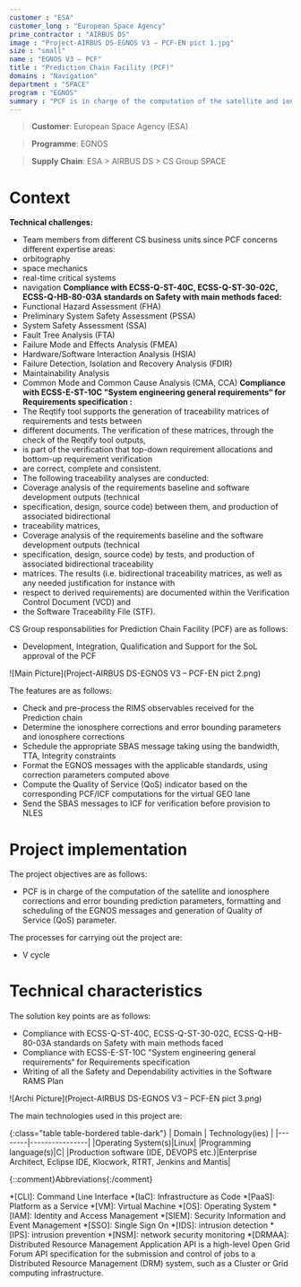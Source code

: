 ```yaml
---
customer : "ESA"
customer_long : "European Space Agency"
prime_contractor : "AIRBUS DS"
image : "Project-AIRBUS DS-EGNOS V3 – PCF-EN pict 1.jpg"
size : "small"
name : "EGNOS V3 – PCF"
title : "Prediction Chain Facility (PCF)"
domains : "Navigation"
department : "SPACE"
program : "EGNOS"
summary : "PCF is in charge of the computation of the satellite and ionosphere corrections and error bounding prediction parameters, formatting and scheduling of the EGNOS messages and generation of Quality of Service (QoS) parameter."
---
```


> __Customer__\: European Space Agency (ESA)

> __Programme__\: EGNOS

> __Supply Chain__\: ESA > AIRBUS DS >  CS Group SPACE


# Context

**Technical challenges:**
* Team members from different CS business units since PCF concerns different expertise areas:
* orbitography
* space mechanics
* real-time critical systems
* navigation
	**Compliance with ECSS-Q-ST-40C, ECSS-Q-ST-30-02C, ECSS-Q-HB-80-03A standards on Safety with main methods faced:**
* Functional Hazard Assessment (FHA)
* Preliminary System Safety Assessment (PSSA)
* System Safety Assessment (SSA)
* Fault Tree Analysis (FTA)
* Failure Mode and Effects Analysis (FMEA)
* Hardware/Software Interaction Analysis (HSIA)
* Failure Detection, Isolation and Recovery Analysis (FDIR)
* Maintainability Analysis
* Common Mode and Common Cause Analysis (CMA, CCA)
	**Compliance with ECSS-E-ST-10C "System engineering general requirements“ for Requirements specification :**
* The Reqtify tool supports the generation of traceability matrices of requirements and tests between
* different documents. The verification of these matrices, through the check of the Reqtify tool outputs,
* is part of the verification that top-down requirement allocations and bottom-up requirement verification
* are correct, complete and consistent.
* The following traceability analyses are conducted:
* Coverage analysis of the requirements baseline and software development outputs (technical
* specification, design, source code) between them, and production of associated bidirectional
* traceability matrices,
* Coverage analysis of the requirements baseline and the software development outputs (technical
* specification, design, source code) by tests, and production of associated bidirectional traceability
* matrices. The results (i.e. bidirectional traceability matrices, as well as any needed justification for instance with
* respect to derived requirements) are documented within the Verification Control Document (VCD) and
* the Software Traceability File (STF).

CS Group responsabilities for Prediction Chain Facility (PCF) are as follows:
* Development, Integration, Qualification and Support for the SoL approval of the PCF

![Main Picture](Project-AIRBUS DS-EGNOS V3 – PCF-EN pict 2.png)

The features are as follows:
* Check and pre-process the RIMS observables received for the Prediction chain
* Determine the ionosphere corrections and error bounding parameters and ionosphere corrections 
* Schedule the appropriate SBAS message taking using the bandwidth, TTA, Integrity constraints
* Format the EGNOS messages with the applicable standards, using correction parameters computed above
* Compute the Quality of Service (QoS) indicator based on the corresponding PCF/ICF computations for the virtual GEO lane
* Send the SBAS messages to ICF for verification before provision to NLES

# Project implementation

The project objectives are as follows:
* PCF is in charge of the computation of the satellite and ionosphere corrections and error bounding prediction parameters, formatting and scheduling of the EGNOS messages and generation of Quality of Service (QoS) parameter.

The processes for carrying out the project are:
* V cycle

# Technical characteristics

The solution key points are as follows:
* Compliance with ECSS-Q-ST-40C, ECSS-Q-ST-30-02C, ECSS-Q-HB-80-03A standards on Safety with main methods faced
* Compliance with ECSS-E-ST-10C "System engineering general requirements“ for Requirements specification 
* Writing of all the Safety and Dependability activities in the Software RAMS Plan

![Archi Picture](Project-AIRBUS DS-EGNOS V3 – PCF-EN pict 3.png)

The main technologies used in this project are:

{:class="table table-bordered table-dark"}
| Domain | Technology(ies) |
|--------|----------------|
|Operating System(s)|Linux|
|Programming language(s)|C|
|Production software (IDE, DEVOPS etc.)|Enterprise Architect, Eclipse IDE, Klocwork, RTRT, Jenkins and Mantis|



{::comment}Abbreviations{:/comment}

*[CLI]: Command Line Interface
*[IaC]: Infrastructure as Code
*[PaaS]: Platform as a Service
*[VM]: Virtual Machine
*[OS]: Operating System
*[IAM]: Identity and Access Management
*[SIEM]: Security Information and Event Management
*[SSO]: Single Sign On
*[IDS]: intrusion detection
*[IPS]: intrusion prevention
*[NSM]: network security monitoring
*[DRMAA]: Distributed Resource Management Application API is a high-level Open Grid Forum API specification for the submission and control of jobs to a Distributed Resource Management (DRM) system, such as a Cluster or Grid computing infrastructure.
